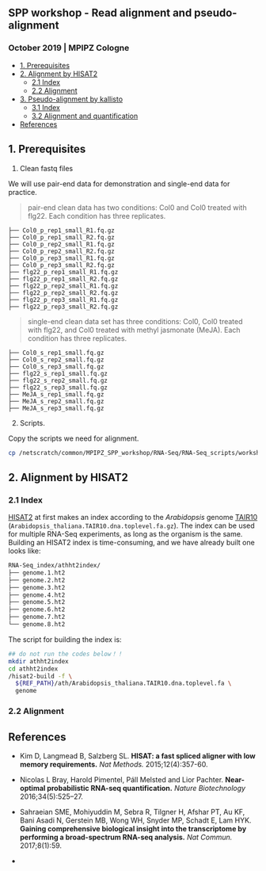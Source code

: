## SPP workshop - Read alignment and pseudo-alignment
###  October 2019 | MPIPZ Cologne

<!-- content start -->

- [1. Prerequisites](#1-prerequisites)
- [2. Alignment by HISAT2](#2-alignment-by-hisat2)
    - [2.1 Index](#21-index)
    - [2.2 Alignment](#21-alignment)
- [3. Pseudo-alignment by kallisto](#3-pseudo-alignment-by-kallisto)
    - [3.1 Index](#31-index)
    - [3.2 Alignment and quantification](#32-alignment-and-quantification)
- [References](#references)
    
<!-- content end -->

## 1. Prerequisites

1. Clean fastq files

We will use pair-end data for demonstration and single-end data for practice.

> pair-end clean data has two conditions: Col0 and Col0 treated with flg22. Each condition has three replicates.

```
├── Col0_p_rep1_small_R1.fq.gz
├── Col0_p_rep1_small_R2.fq.gz
├── Col0_p_rep2_small_R1.fq.gz
├── Col0_p_rep2_small_R2.fq.gz
├── Col0_p_rep3_small_R1.fq.gz
├── Col0_p_rep3_small_R2.fq.gz
├── flg22_p_rep1_small_R1.fq.gz
├── flg22_p_rep1_small_R2.fq.gz
├── flg22_p_rep2_small_R1.fq.gz
├── flg22_p_rep2_small_R2.fq.gz
├── flg22_p_rep3_small_R1.fq.gz
├── flg22_p_rep3_small_R2.fq.gz
```

> single-end clean data set has three conditions: Col0, Col0 treated with flg22, and Col0 treated with methyl jasmonate (MeJA). Each condition has three replicates.

```
├── Col0_s_rep1_small.fq.gz
├── Col0_s_rep2_small.fq.gz
├── Col0_s_rep3_small.fq.gz
├── flg22_s_rep1_small.fq.gz
├── flg22_s_rep2_small.fq.gz
├── flg22_s_rep3_small.fq.gz
├── MeJA_s_rep1_small.fq.gz
├── MeJA_s_rep2_small.fq.gz
├── MeJA_s_rep3_small.fq.gz
```

2. Scripts.

Copy the scripts we need for alignment.

```bash
cp /netscratch/common/MPIPZ_SPP_workshop/RNA-Seq/RNA-Seq_scripts/workshop_align* ~
```

## 2. Alignment by HISAT2

### 2.1 Index

[HISAT2](https://ccb.jhu.edu/software/hisat2/index.shtml) at first makes an index according to the *Arabidopsis* genome [TAIR10](ftp://ftp.ensemblgenomes.org/pub/plants/release-45/fasta/arabidopsis_thaliana/dna/) (`Arabidopsis_thaliana.TAIR10.dna.toplevel.fa.gz`). The index can be used for multiple RNA-Seq experiments, as long as the organism is the same. Building an HISAT2 index is time-consuming, and we have already built one looks like:

```bash
RNA-Seq_index/athht2index/
├── genome.1.ht2
├── genome.2.ht2
├── genome.3.ht2
├── genome.4.ht2
├── genome.5.ht2
├── genome.6.ht2
├── genome.7.ht2
└── genome.8.ht2
```

The script for building the index is:

```bash
## do not run the codes below！！
mkdir athht2index
cd athht2index
/hisat2-build -f \
  ${REF_PATH}/ath/Arabidopsis_thaliana.TAIR10.dna.toplevel.fa \
  genome
```

### 2.2 Alignment



## 



## References

* Kim D, Langmead B, Salzberg SL. **HISAT: a fast spliced aligner with low memory requirements.** *Nat Methods.* 2015;12(4):357-60.

* Nicolas L Bray, Harold Pimentel, Páll Melsted and Lior Pachter. **Near-optimal probabilistic RNA-seq quantification.** *Nature Biotechnology* 2016;34(5):525–27.

* Sahraeian SME, Mohiyuddin M, Sebra R, Tilgner H, Afshar PT, Au KF, Bani Asadi N, Gerstein MB, Wong WH, Snyder MP, Schadt E, Lam HYK. **Gaining comprehensive biological insight into the transcriptome by performing a broad-spectrum RNA-seq analysis.** *Nat Commun.* 2017;8(1):59.

* 
